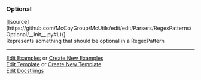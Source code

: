 ### <a id="McUtils.Parsers.RegexPatterns.Optional">Optional</a> 
<div class="docs-source-link" markdown="1">
[[source](https://github.com/McCoyGroup/McUtils/edit/edit/Parsers/RegexPatterns/Optional/__init__.py#L)/]
</div>
Represents something that should be optional in a RegexPattern



___

[Edit Examples](https://github.com/McCoyGroup/McUtils/edit/edit/ci/examples/McUtils/Parsers/RegexPatterns/Optional.md) or 
[Create New Examples](https://github.com/McCoyGroup/McUtils/new/edit/?filename=ci/examples/McUtils/Parsers/RegexPatterns/Optional.md) <br/>
[Edit Template](https://github.com/McCoyGroup/McUtils/edit/edit/ci/docs/McUtils/Parsers/RegexPatterns/Optional.md) or 
[Create New Template](https://github.com/McCoyGroup/McUtils/new/edit/?filename=ci/docs/templates/McUtils/Parsers/RegexPatterns/Optional.md) <br/>
[Edit Docstrings](https://github.com/McCoyGroup/McUtils/edit/edit/Parsers/RegexPatterns/Optional/__init__.py#L?message=Update%20Docs)


